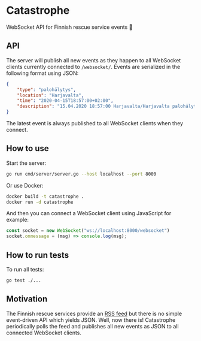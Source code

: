 # Catastrophe

WebSocket API for Finnish rescue service events 🚒

## API

The server will publish all new events as they happen to all WebSocket clients currently connected to `/websocket/`. Events are serialized in the following format using JSON:

```json
{
    "type": "palohälytys",
    "location": "Harjavalta",
    "time": "2020-04-15T18:57:00+02:00",
    "description": "15.04.2020 18:57:00 Harjavalta/Harjavalta palohälytys"
}
```

The latest event is always published to all WebSocket clients when they connect.

## How to use

Start the server:

```bash
go run cmd/server/server.go --host localhost --port 8000
```

Or use Docker:

```bash
docker build -t catastrophe .
docker run -d catastrophe
```

And then you can connect a WebSocket client using JavaScript for example:

```javascript
const socket = new WebSocket("ws://localhost:8000/websocket")
socket.onmessage = (msg) => console.log(msg);
```

## How to run tests

To run all tests:

```bash
go test ./...
```

## Motivation

The Finnish rescue services provide an [RSS feed](http://www.peto-media.fi/tiedotteet/rss.xml) but there is no simple event-driven API which yields JSON. Well, now there is! Catastrophe periodically polls the feed and publishes all new events as JSON to all connected WebSocket clients.
